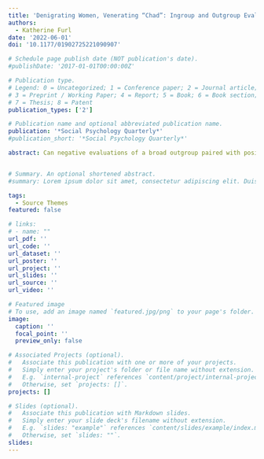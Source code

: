```yaml
---
title: 'Denigrating Women, Venerating “Chad”: Ingroup and Outgroup Evaluations among Male Supremacists on Reddit'
authors:
  - Katherine Furl
date: '2022-06-01'
doi: '10.1177/01902725221090907'

# Schedule page publish date (NOT publication's date).
#publishDate: '2017-01-01T00:00:00Z'

# Publication type.
# Legend: 0 = Uncategorized; 1 = Conference paper; 2 = Journal article;
# 3 = Preprint / Working Paper; 4 = Report; 5 = Book; 6 = Book section;
# 7 = Thesis; 8 = Patent
publication_types: ['2']

# Publication name and optional abbreviated publication name.
publication: '*Social Psychology Quarterly*'
#publication_short: '*Social Psychology Quarterly*'

abstract: Can negative evaluations of a broad outgroup paired with positive evaluations of a broad ingroup, sustain willing affiliation with even intensely self-derogating online communities? Synthesizing concepts from masculinities scholarship, social identity theory, and self-verification theory, this study compares language from two distinctive misogynist communities active on Reddit.com—Men Going Their Own Way, male separatists who positively frame members as superior to other men and men as superior to women, and Involuntary Celibates (incels), who openly derogate incel community members—to understand what sustains misogynist incels’ willing affiliation with the self-derogating incel community. Using thematic qualitative analysis, I find that while male separatists favor both their own narrower online community and the broader ingroup of men, misogynist incels engage in a patriarchal bargain, using relatively benevolent depictions of some men alongside negative depictions of all women to perpetuate broader gender inequality.


# Summary. An optional shortened abstract.
#summary: Lorem ipsum dolor sit amet, consectetur adipiscing elit. Duis posuere tellus ac convallis placerat. Proin tincidunt magna sed ex sollicitudin condimentum.

tags:
  - Source Themes
featured: false

# links:
# - name: ""
url_pdf: ''
url_code: ''
url_dataset: ''
url_poster: ''
url_project: ''
url_slides: ''
url_source: ''
url_video: ''

# Featured image
# To use, add an image named `featured.jpg/png` to your page's folder.
image:
  caption: ''
  focal_point: ''
  preview_only: false

# Associated Projects (optional).
#   Associate this publication with one or more of your projects.
#   Simply enter your project's folder or file name without extension.
#   E.g. `internal-project` references `content/project/internal-project/index.md`.
#   Otherwise, set `projects: []`.
projects: []

# Slides (optional).
#   Associate this publication with Markdown slides.
#   Simply enter your slide deck's filename without extension.
#   E.g. `slides: "example"` references `content/slides/example/index.md`.
#   Otherwise, set `slides: ""`.
slides:
---
```


